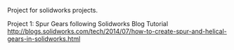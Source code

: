 Project for solidworks projects.

Project 1: Spur Gears following Solidworks Blog Tutorial
http://blogs.solidworks.com/tech/2014/07/how-to-create-spur-and-helical-gears-in-solidworks.html

